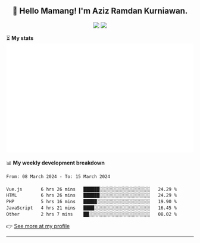 <h2 align="center">👋 Hello Mamang! I'm Aziz Ramdan Kurniawan.</h2>  
<p align="center">
  <img src="https://komarev.com/ghpvc/?username=azizramdan">
  <img src="https://wakatime.com/badge/user/90056fa0-4c31-4eca-954e-2a3ac05896f9.svg">
</p>
    
⏳ **My stats**  
![](https://raw.githubusercontent.com/azizramdan/github-stats/master/generated/overview.svg#gh-dark-mode-only)

📊 **My weekly development breakdown**
<!--START_SECTION:waka-->

```txt
From: 08 March 2024 - To: 15 March 2024

Vue.js       6 hrs 26 mins   ██████░░░░░░░░░░░░░░░░░░░   24.29 %
HTML         6 hrs 26 mins   ██████░░░░░░░░░░░░░░░░░░░   24.29 %
PHP          5 hrs 16 mins   █████░░░░░░░░░░░░░░░░░░░░   19.90 %
JavaScript   4 hrs 21 mins   ████░░░░░░░░░░░░░░░░░░░░░   16.45 %
Other        2 hrs 7 mins    ██░░░░░░░░░░░░░░░░░░░░░░░   08.02 %
```

<!--END_SECTION:waka-->
👉 [See more at my profile](https://wakatime.com/@azizramdan)
***
